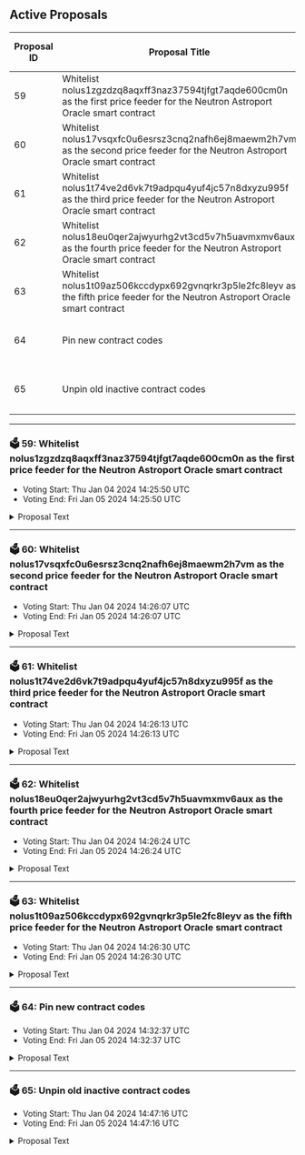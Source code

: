 ## Active Proposals

| Proposal ID | Proposal Title | Voting End Time | VOTED |
|-------------|----------------|-----------------|-------|
| 59 | Whitelist nolus1zgzdzq8aqxff3naz37594tjfgt7aqde600cm0n as the first price feeder for the Neutron Astroport Oracle smart contract | Fri Jan 05 2024 14:25:50 UTC | ✅ YES |
| 60 | Whitelist nolus17vsqxfc0u6esrsz3cnq2nafh6ej8maewm2h7vm as the second price feeder for the Neutron Astroport Oracle smart contract | Fri Jan 05 2024 14:26:07 UTC | ✅ YES |
| 61 | Whitelist nolus1t74ve2d6vk7t9adpqu4yuf4jc57n8dxyzu995f as the third price feeder for the Neutron Astroport Oracle smart contract | Fri Jan 05 2024 14:26:13 UTC | ✅ YES |
| 62 | Whitelist nolus18eu0qer2ajwyurhg2vt3cd5v7h5uavmxmv6aux as the fourth price feeder for the Neutron Astroport Oracle smart contract | Fri Jan 05 2024 14:26:24 UTC | ✅ YES |
| 63 | Whitelist nolus1t09az506kccdypx692gvnqrkr3p5le2fc8leyv as the fifth price feeder for the Neutron Astroport Oracle smart contract | Fri Jan 05 2024 14:26:30 UTC | ✅ YES |
| 64 | Pin new contract codes | Fri Jan 05 2024 14:32:37 UTC | ✅ YES |
| 65 | Unpin old inactive contract codes | Fri Jan 05 2024 14:47:16 UTC | ✅ YES |

---

### 🗳 59: Whitelist nolus1zgzdzq8aqxff3naz37594tjfgt7aqde600cm0n as the first price feeder for the Neutron Astroport Oracle smart contract
- Voting Start: Thu Jan 04 2024 14:25:50 UTC
- Voting End: Fri Jan 05 2024 14:25:50 UTC

<details>
<summary>Proposal Text</summary>
 
# Whitelist nolus1zgzdzq8aqxff3naz37594tjfgt7aqde600cm0n as the first price feeder for the Neutron Astroport Oracle smart contractnn## SummarynOracle market data price feeders are an essential part of the Nolus core architecture which uses its own Oracle system. Each price feeding service is an independent lightweight off-chain component that retrieves prices from configured price providers for a set of denomination pairs. With the latest Astroport integration on Neutron, there are now two providers from which the Oracle system of Nolus can retrieve prices - Osmosis and Neutron. The price feeders utilize a variant of the Exponential Moving Average (EMA) algorithm for the price calculation of any given cryptocurrency pair. Through the use of this algorithm, one can put additional weights on more recently observed prices for a given period. To read more about the role of the price feeders in Nolus, have a look at the [documentation](https://hub.nolus.io/en_US/technical-documentation/oracles-alarms).nnBy voting YES on this proposal, you agree to whitelist the first price feeder for the Astroport Oracle smart contract. Each service is located in a different geolocation and is configured to push a price every 60 seconds.nn## Source codenEach price feeding service is built from the [oracle-price-feeder](https://github.com/nolus-protocol/oracle-price-feeder) repository. You can find the configuration for a feeder running on mainnet [here](https://github.com/nolus-protocol/oracle-price-feeder/blob/main/configurations/market-data-feeder.main.toml).
</details>

---

### 🗳 60: Whitelist nolus17vsqxfc0u6esrsz3cnq2nafh6ej8maewm2h7vm as the second price feeder for the Neutron Astroport Oracle smart contract
- Voting Start: Thu Jan 04 2024 14:26:07 UTC
- Voting End: Fri Jan 05 2024 14:26:07 UTC

<details>
<summary>Proposal Text</summary>
 
# Whitelist nolus17vsqxfc0u6esrsz3cnq2nafh6ej8maewm2h7vm as the second price feeder for the Neutron Astroport Oracle smart contractnn## SummarynOracle market data price feeders are an essential part of the Nolus core architecture which uses its own Oracle system. Each price feeding service is an independent lightweight off-chain component that retrieves prices from configured price providers for a set of denomination pairs. With the latest Astroport integration on Neutron, there are now two providers from which the Oracle system of Nolus can retrieve prices - Osmosis and Neutron. The price feeders utilize a variant of the Exponential Moving Average (EMA) algorithm for the price calculation of any given cryptocurrency pair. Through the use of this algorithm, one can put additional weights on more recently observed prices for a given period. To read more about the role of the price feeders in Nolus, have a look at the [documentation](https://hub.nolus.io/en_US/technical-documentation/oracles-alarms).nnBy voting YES on this proposal, you agree to whitelist the second price feeder for the Astroport Oracle smart contract. Each service is located in a different geolocation and is configured to push a price every 60 seconds.nn## Source codenEach price feeding service is built from the [oracle-price-feeder](https://github.com/nolus-protocol/oracle-price-feeder) repository. You can find the configuration for a feeder running on mainnet [here](https://github.com/nolus-protocol/oracle-price-feeder/blob/main/configurations/market-data-feeder.main.toml).
</details>

---

### 🗳 61: Whitelist nolus1t74ve2d6vk7t9adpqu4yuf4jc57n8dxyzu995f as the third price feeder for the Neutron Astroport Oracle smart contract
- Voting Start: Thu Jan 04 2024 14:26:13 UTC
- Voting End: Fri Jan 05 2024 14:26:13 UTC

<details>
<summary>Proposal Text</summary>
 
# Whitelist nolus1t74ve2d6vk7t9adpqu4yuf4jc57n8dxyzu995f as the third price feeder for the Neutron Astroport Oracle smart contractnn## SummarynOracle market data price feeders are an essential part of the Nolus core architecture which uses its own Oracle system. Each price feeding service is an independent lightweight off-chain component that retrieves prices from configured price providers for a set of denomination pairs. With the latest Astroport integration on Neutron, there are now two providers from which the Oracle system of Nolus can retrieve prices - Osmosis and Neutron. The price feeders utilize a variant of the Exponential Moving Average (EMA) algorithm for the price calculation of any given cryptocurrency pair. Through the use of this algorithm, one can put additional weights on more recently observed prices for a given period. To read more about the role of the price feeders in Nolus, have a look at the [documentation](https://hub.nolus.io/en_US/technical-documentation/oracles-alarms).nnBy voting YES on this proposal, you agree to whitelist the third price feeder for the Astroport Oracle smart contract. Each service is located in a different geolocation and is configured to push a price every 60 seconds.nn## Source codenEach price feeding service is built from the [oracle-price-feeder](https://github.com/nolus-protocol/oracle-price-feeder) repository. You can find the configuration for a feeder running on mainnet [here](https://github.com/nolus-protocol/oracle-price-feeder/blob/main/configurations/market-data-feeder.main.toml).
</details>

---

### 🗳 62: Whitelist nolus18eu0qer2ajwyurhg2vt3cd5v7h5uavmxmv6aux as the fourth price feeder for the Neutron Astroport Oracle smart contract
- Voting Start: Thu Jan 04 2024 14:26:24 UTC
- Voting End: Fri Jan 05 2024 14:26:24 UTC

<details>
<summary>Proposal Text</summary>
 
# Whitelist nolus18eu0qer2ajwyurhg2vt3cd5v7h5uavmxmv6aux as the fourth price feeder for the Neutron Astroport Oracle smart contractnn## SummarynOracle market data price feeders are an essential part of the Nolus core architecture which uses its own Oracle system. Each price feeding service is an independent lightweight off-chain component that retrieves prices from configured price providers for a set of denomination pairs. With the latest Astroport integration on Neutron, there are now two providers from which the Oracle system of Nolus can retrieve prices - Osmosis and Neutron. The price feeders utilize a variant of the Exponential Moving Average (EMA) algorithm for the price calculation of any given cryptocurrency pair. Through the use of this algorithm, one can put additional weights on more recently observed prices for a given period. To read more about the role of the price feeders in Nolus, have a look at the [documentation](https://hub.nolus.io/en_US/technical-documentation/oracles-alarms).nnBy voting YES on this proposal, you agree to whitelist the fourth price feeder for the Astroport Oracle smart contract. Each service is located in a different geolocation and is configured to push a price every 60 seconds.nn## Source codenEach price feeding service is built from the [oracle-price-feeder](https://github.com/nolus-protocol/oracle-price-feeder) repository. You can find the configuration for a feeder running on mainnet [here](https://github.com/nolus-protocol/oracle-price-feeder/blob/main/configurations/market-data-feeder.main.toml).
</details>

---

### 🗳 63: Whitelist nolus1t09az506kccdypx692gvnqrkr3p5le2fc8leyv as the fifth price feeder for the Neutron Astroport Oracle smart contract
- Voting Start: Thu Jan 04 2024 14:26:30 UTC
- Voting End: Fri Jan 05 2024 14:26:30 UTC

<details>
<summary>Proposal Text</summary>
 
# Whitelist nolus1t09az506kccdypx692gvnqrkr3p5le2fc8leyv as the fifth price feeder for the Neutron Astroport Oracle smart contractnn## SummarynOracle market data price feeders are an essential part of the Nolus core architecture which uses its own Oracle system. Each price feeding service is an independent lightweight off-chain component that retrieves prices from configured price providers for a set of denomination pairs. With the latest Astroport integration on Neutron, there are now two providers from which the Oracle system of Nolus can retrieve prices - Osmosis and Neutron. The price feeders utilize a variant of the Exponential Moving Average (EMA) algorithm for the price calculation of any given cryptocurrency pair. Through the use of this algorithm, one can put additional weights on more recently observed prices for a given period. To read more about the role of the price feeders in Nolus, have a look at the [documentation](https://hub.nolus.io/en_US/technical-documentation/oracles-alarms).nnBy voting YES on this proposal, you agree to whitelist the fifth price feeder for the Astroport Oracle smart contract. Each service is located in a different geolocation and is configured to push a price every 60 seconds.nn## Source codenEach price feeding service is built from the [oracle-price-feeder](https://github.com/nolus-protocol/oracle-price-feeder) repository. You can find the configuration for a feeder running on mainnet [here](https://github.com/nolus-protocol/oracle-price-feeder/blob/main/configurations/market-data-feeder.main.toml).
</details>

---

### 🗳 64: Pin new contract codes
- Voting Start: Thu Jan 04 2024 14:32:37 UTC
- Voting End: Fri Jan 05 2024 14:32:37 UTC

<details>
<summary>Proposal Text</summary>
 
Proposal #27 allowed to extend the store code permissions such that an additional wallet address by the Nolus team is able to store code on-chain without the need to go through governance proposal. In that way, there needs to be only one proposal for migration afterwards. As a result, the proposal count was reduced significantly which makes it easier for the community to track the version of the smart contracts. On the other hand, this meant that contracts that are stored on-chain via this additional address, remain unpinned. nnCode pinning is a mechanism that allows contract code IDs to be pinned to memory. This way code does not have to be loaded to memory on each execution which in turn reduces the gas requirement for each transaction involving that contract. This would make the follow-up smart contract migration proposal to be submitted for much less gas than it would cost without the contracts being pinned. nnBy voting YES to this proposal you agree to pin the contract IDs of the newly stored contracts from version v0.4.0 of the smart contracts as well as the Rewards Dispatcher contract from v0.4.1. These include one Platform core contract (Rewards Dispatcher) as well as Protocol contracts (Leaser, LPP, Oracle, Profit and Lease). Due to the Astroport integration, there are two independent sets of Protocol contracts - one for Osmosis and one for Neutron. This makes 14 contracts to be pinned in total. A follow-up proposal would be submitted to unpin unused contract codes.
</details>

---

### 🗳 65: Unpin old inactive contract codes
- Voting Start: Thu Jan 04 2024 14:47:16 UTC
- Voting End: Fri Jan 05 2024 14:47:16 UTC

<details>
<summary>Proposal Text</summary>
 
Code pinning is a mechanism that allows contract code IDs to be pinned to memory. This way code does not have to be loaded to memory on each execution which in turn reduces the gas requirement for each transaction involving that contract. With each new migration, new code IDs need to be stored on-chain. These effectively replace the old ones which are not used. The old IDs which have already been pinned, remain that way and cost the node providers memory which, even though small, may compound over time, as new contracts are being stored and pinned on-chain.nnBy voting YES to this proposal you agree to unpin the code IDs of old contracts that are not active anymore. After this proposal has passed, the pinned code IDs should be as follows (14 in total): 

n* 43 - Admin 
n* 44 - Time Alarms 
n* 45 - Treasury 
n* 47 - Leaser (Osmosis) 
n* 48 - LPP (Osmosis) 
n* 49 - Oracle (Osmosis) 
n* 50 - Profit (Osmosis) 
n* 51 - Lease (Osmosis) 
n* 57 - Rewards Dispatcher 
n* 58 - Leaser (Neutron) 
n* 59 - Lease (Neutron) 
n* 60 - LPP (Neutron) 
n* 61 - Oracle (Neutron) 
n* 62 - Profit (Neutron)
</details>
